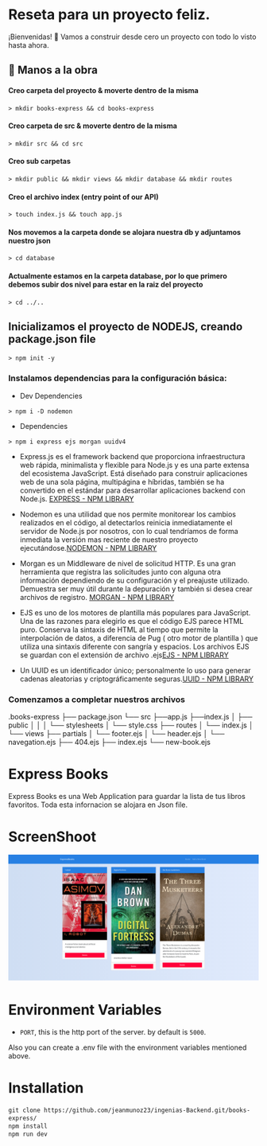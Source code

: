 # Reseta para un proyecto feliz.
¡Bienvenidas! 👋 Vamos a construir desde cero un proyecto con todo lo visto hasta ahora.

## 🔹 Manos a la obra
#### Creo carpeta del proyecto & moverte dentro de la misma
```
> mkdir books-express && cd books-express
```
#### Creo carpeta de src & moverte dentro de la misma
```
> mkdir src && cd src
```
#### Creo sub carpetas
```
> mkdir public && mkdir views && mkdir database && mkdir routes
```
#### Creo el archivo index (entry point of our API)
```
> touch index.js && touch app.js 
```
#### Nos movemos a la carpeta donde se alojara nuestra db y adjuntamos nuestro json
```
> cd database
```
#### Actualmente estamos en la carpeta database, por lo que primero debemos subir dos nivel para estar en la raiz del proyecto
```
> cd ../..
```
## Inicializamos el proyecto de NODEJS, creando package.json file 
```
> npm init -y
```

### Instalamos dependencias para la configuración básica:
* Dev Dependencies 
```
> npm i -D nodemon 
```
* Dependencies 
```
> npm i express ejs morgan uuidv4
```
* Express.js es el framework backend que proporciona infraestructura web rápida, minimalista y flexible para Node.js y es una parte extensa del ecosistema JavaScript. Está diseñado para construir aplicaciones web de una sola página, multipágina e híbridas, también se ha convertido en el estándar para desarrollar aplicaciones backend con Node.js. [EXPRESS - NPM LIBRARY](https://www.npmjs.com/package/express) 

* Nodemon es una utilidad que nos permite monitorear los cambios realizados en el código, al detectarlos reinicia inmediatamente el servidor de Node.js por nosotros, con lo cual tendríamos de forma inmediata la versión mas reciente de nuestro proyecto ejecutándose.[NODEMON - NPM LIBRARY](https://www.npmjs.com/package/nodemon)

* Morgan es un Middleware de nivel de solicitud HTTP. Es una gran herramienta que registra las solicitudes junto con alguna otra información dependiendo de su configuración y el preajuste utilizado. Demuestra ser muy útil durante la depuración y también si desea crear archivos de registro. [MORGAN  - NPM LIBRARY](https://www.npmjs.com/package/morgan) 

* EJS es uno de los motores de plantilla más populares para JavaScript. Una de las razones para elegirlo es que el código EJS parece HTML puro. 
Conserva la sintaxis de HTML al tiempo que permite la interpolación de datos, a diferencia de Pug ( otro motor de plantilla ) que utiliza una sintaxis diferente con sangría y espacios.
Los archivos EJS se guardan con el extensión de archivo .ejs[EJS - NPM LIBRARY](https://www.npmjs.com/package/ejs) 

* Un UUID es un identificador único; personalmente lo uso para generar cadenas aleatorias y criptográficamente seguras.[UUID - NPM LIBRARY](https://www.npmjs.com/package/uuid) 

### Comenzamos a completar nuestros archivos
.books-express
├── package.json
└── src
    ├──app.js
    ├──index.js
    │ 
    ├── public
    │       │
    │       └── stylesheets
    │               └── style.css
    ├── routes
    │       └── index.js
    │  
    └── views
            ├── partials
            │     └── footer.ejs
            │     └── header.ejs
            │     └── navegation.ejs
            ├── 404.ejs
            ├── index.ejs
            └── new-book.ejs

# Express Books

Express Books es una Web Application para guardar la lista de tus libros favoritos. Toda esta infornacion se alojara en Json file.

# ScreenShoot

![GitHub Logo](docs/screenshot.png)

# Environment Variables

- `PORT`, this is the http port of the server. by default is `5000`.

Also you can create a .env file with the environment variables mentioned above.

# Installation
```
git clone https://github.com/jeanmunoz23/ingenias-Backend.git/books-express/
npm install
npm run dev
```